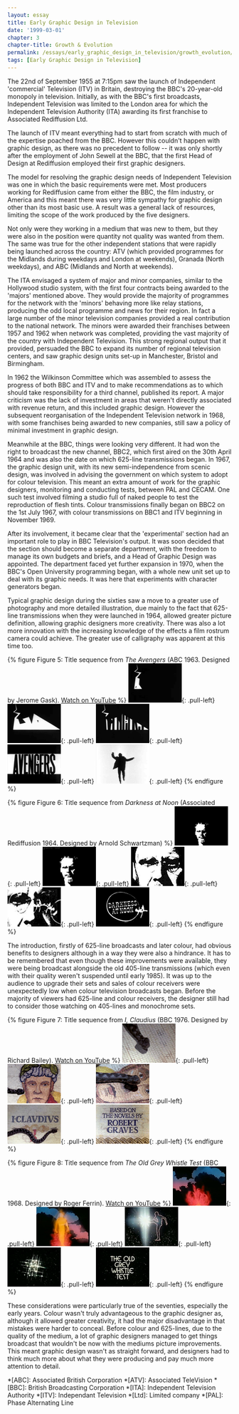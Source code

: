 ```yaml
---
layout: essay
title: Early Graphic Design in Television
date: '1999-03-01'
chapter: 3
chapter-title: Growth & Evolution
permalink: /essays/early_graphic_design_in_television/growth_evolution/
tags: [Early Graphic Design in Television]
---
```

The 22nd of September 1955 at 7:15pm saw the launch of Independent 'commercial' Television (ITV) in Britain, destroying the BBC's 20-year-old monopoly in television. Initially, as with the BBC's first broadcasts, Independent Television was limited to the London area for which the Independent Television Authority (ITA) awarding its first franchise to Associated Rediffusion Ltd.

The launch of ITV meant everything had to start from scratch with much of the expertise poached from the BBC. However this couldn't happen with graphic design, as there was no precedent to follow -- it was only shortly after the employment of John Sewell at the BBC, that the first Head of Design at Rediffusion employed their first graphic designers.

The model for resolving the graphic design needs of Independent Television was one in which the basic requirements were met. Most producers working for Rediffusion came from either the BBC, the film industry, or America and this meant there was very little sympathy for graphic design other than its most basic use. A result was a general lack of resources, limiting the scope of the work produced by the five designers.

Not only were they working in a medium that was new to them, but they were also in the position were quantity not quality was wanted from them. The same was true for the other independent stations that were rapidly being launched across the country: ATV (which provided programmes for the Midlands during weekdays and London at weekends), Granada (North weekdays), and ABC (Midlands and North at weekends).

The ITA envisaged a system of major and minor companies, similar to the Hollywood studio system, with the first four contracts being awarded to the 'majors' mentioned above. They would provide the majority of programmes for the network with the 'minors' behaving more like relay stations, producing the odd local programme and news for their region. In fact a large number of the minor television companies provided a real contribution to the national network. The minors were awarded their franchises between 1957 and 1962 when network was completed, providing the vast majority of the country with Independent Television. This strong regional output that it provided, persuaded the BBC to expand its number of regional television centers, and saw graphic design units set-up in Manchester, Bristol and Birmingham.

In 1962 the Wilkinson Committee which was assembled to assess the progress of both BBC and ITV and to make recommendations as to which should take responsibility for a third channel, published its report. A major criticism was the lack of investment in areas that weren't directly associated with revenue return, and this included graphic design. However the subsequent reorganisation of the Independent Television network in 1968, with some franchises being awarded to new companies, still saw a policy of minimal investment in graphic design.

Meanwhile at the BBC, things were looking very different. It had won the right to broadcast the new channel, BBC2, which first aired on the 30th April 1964 and was also the date on which 625-line transmissions began. In 1967, the graphic design unit, with its new semi-independence from scenic design, was involved in advising the government on which system to adopt for colour television. This meant an extra amount of work for the graphic designers, monitoring and conducting tests, between PAL and CECAM. One such test involved filming a studio full of naked people to test the reproduction of flesh tints. Colour transmissions finally began on BBC2 on the 1st July 1967, with colour transmissions on BBC1 and ITV beginning in November 1969.

After its involvement, it became clear that the 'experimental' section had an important role to play in BBC Television's output. It was soon decided that the section should become a separate department, with the freedom to manage its own budgets and briefs, and a Head of Graphic Design was appointed. The department faced yet further expansion in 1970, when the BBC's Open University programming began, with a whole new unit set up to deal with its graphic needs. It was here that experiments with character generators began.

Typical graphic design during the sixties saw a move to a greater use of photography and more detailed illustration, due mainly to the fact that 625-line transmissions when they were launched in 1964, allowed greater picture definition, allowing graphic designers more creativity. There was also a lot more innovation with the increasing knowledge of the effects a film rostrum camera could achieve. The greater use of calligraphy was apparent at this time too.

{% figure Figure 5: Title sequence from <cite>The Avengers</cite> (ABC 1963. Designed by Jerome Gask). <a href="http://www.youtube.com/watch?v=aDy_-dvMCNs">Watch on YouTube</a> %}
![Still from 'The Avengers' opening sequence](/assets/images/essays/early_graphic_design_in_television/figure-5a.png){: .pull-left}
![Still from 'The Avengers' opening sequence](/assets/images/essays/early_graphic_design_in_television/figure-5b.png){: .pull-left}
![Still from 'The Avengers' opening sequence](/assets/images/essays/early_graphic_design_in_television/figure-5c.png){: .pull-left}
![Still from 'The Avengers' opening sequence](/assets/images/essays/early_graphic_design_in_television/figure-5d.png){: .pull-left}
![Still from 'The Avengers' opening sequence](/assets/images/essays/early_graphic_design_in_television/figure-5e.png){: .pull-left}
{% endfigure %}

{% figure Figure 6: Title sequence from <cite>Darkness at Noon</cite> (Associated Rediffusion 1964. Designed by Arnold Schwartzman) %}
![Still from 'Darkness at Noon' opening sequence](/assets/images/essays/early_graphic_design_in_television/figure-6a.png){: .pull-left}
![Still from 'Darkness at Noon' opening sequence](/assets/images/essays/early_graphic_design_in_television/figure-6b.png){: .pull-left}
![Still from 'Darkness at Noon' opening sequence](/assets/images/essays/early_graphic_design_in_television/figure-6c.png){: .pull-left}
![Still from 'Darkness at Noon' opening sequence](/assets/images/essays/early_graphic_design_in_television/figure-6d.png){: .pull-left}
![Still from 'Darkness at Noon' opening sequence](/assets/images/essays/early_graphic_design_in_television/figure-6e.png){: .pull-left}
{% endfigure %}

The introduction, firstly of 625-line broadcasts and later colour, had obvious benefits to designers although in a way they were also a hindrance. It has to be remembered that even though these improvements were available, they were being broadcast alongside the old 405-line transmissions (which even with their quality weren't suspended until early 1985). It was up to the audience to upgrade their sets and sales of colour receivers were unexpectedly low when colour television broadcasts began. Before the majority of viewers had 625-line and colour receivers, the designer still had to consider those watching on 405-lines and monochrome sets.

{% figure Figure 7: Title sequence from <cite>I, Claudius</cite> (BBC 1976. Designed by Richard Bailey). <a href="http://www.youtube.com/watch?v=pKwaCTfa1EE">Watch on YouTube</a> %}
![Still from 'I, Claudius' opening sequence](/assets/images/essays/early_graphic_design_in_television/figure-7a.png){: .pull-left}
![Still from 'I, Claudius' opening sequence](/assets/images/essays/early_graphic_design_in_television/figure-7b.png){: .pull-left}
![Still from 'I, Claudius' opening sequence](/assets/images/essays/early_graphic_design_in_television/figure-7c.png){: .pull-left}
![Still from 'I, Claudius' opening sequence](/assets/images/essays/early_graphic_design_in_television/figure-7d.png){: .pull-left}
![Still from 'I, Claudius' opening sequence](/assets/images/essays/early_graphic_design_in_television/figure-7e.png){: .pull-left}
{% endfigure %}

{% figure Figure 8: Title sequence from <cite>The Old Grey Whistle Test</cite> (BBC 1968. Designed by Roger Ferrin). <a href="http://www.youtube.com/watch?v=KNNAfzKwRn4">Watch on YouTube</a> %}
![Still from 'The Old Grey Whistle Test' opening sequence](/assets/images/essays/early_graphic_design_in_television/figure-8a.png){: .pull-left}
![Still from 'The Old Grey Whistle Test' opening sequence](/assets/images/essays/early_graphic_design_in_television/figure-8b.png){: .pull-left}
![Still from 'The Old Grey Whistle Test' opening sequence](/assets/images/essays/early_graphic_design_in_television/figure-8c.png){: .pull-left}
![Still from 'The Old Grey Whistle Test' opening sequence](/assets/images/essays/early_graphic_design_in_television/figure-8d.png){: .pull-left}
![Still from 'The Old Grey Whistle Test' opening sequence](/assets/images/essays/early_graphic_design_in_television/figure-8e.png){: .pull-left}
{% endfigure %}

These considerations were particularly true of the seventies, especially the early years. Colour wasn't truly advantageous to the graphic designer as, although it allowed greater creativity, it had the major disadvantage in that mistakes were harder to conceal. Before colour and 625-lines, due to the quality of the medium, a lot of graphic designers managed to get things broadcast that wouldn't be now with the mediums picture improvements. This meant graphic design wasn't as straight forward, and designers had to think much more about what they were producing and pay much more attention to detail.

*[ABC]: Associated British Corporation
*[ATV]: Associated TeleVision
*[BBC]: British Broadcasting Corporation
*[ITA]: Independent Television Authority
*[ITV]: Independant Television
*[Ltd]: Limited company
*[PAL]: Phase Alternating Line